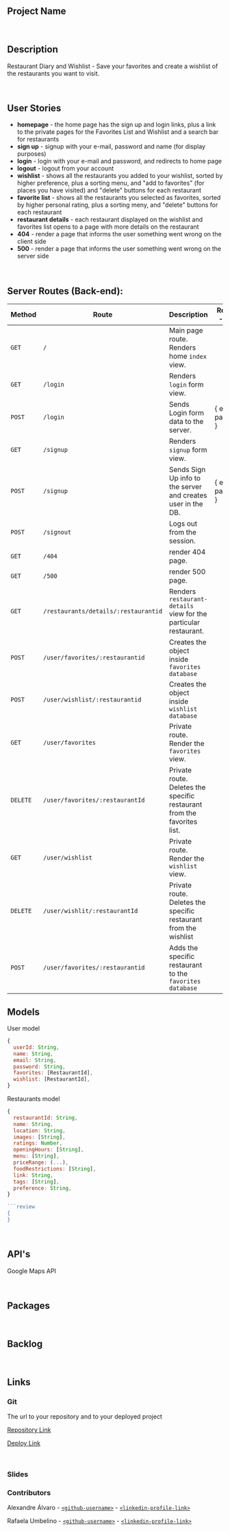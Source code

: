 ## Project Name

<br>

## Description

Restaurant Diary and Wishlist - Save your favorites and create a wishlist of the restaurants you want to visit.

<br>

## User Stories

- **homepage** - the home page has the sign up and login links, plus a link to the private pages for the Favorites List and Wishlist and a search bar for restaurants
- **sign up** - signup with your e-mail, password and name (for display purposes)
- **login** - login with your e-mail and password, and redirects to home page
- **logout** - logout from your account
- **wishlist** - shows all the restaurants you added to your wishlist, sorted by higher preference, plus a sorting menu, and "add to favorites" (for places you have visited) and "delete" buttons for each restaurant
- **favorite list** - shows all the restaurants you selected as favorites, sorted by higher personal rating, plus a sorting meny, and "delete" buttons for each restaurant
- **restaurant details** - each restaurant displayed on the wishlist and favorites list opens to a page with more details on the restaurant
- **404** - render a page that informs the user something went wrong on the client side
- **500** - render a page that informs the user something went wrong on the server side

<br>

## Server Routes (Back-end):

| **Method** | **Route**                            | **Description**                                                         | Request - Body      |
| ---------- | ------------------------------------ | ----------------------------------------------------------------------- | ------------------- |
| `GET`      | `/`                                  | Main page route. Renders home `index` view.                             |                     |
| `GET`      | `/login`                             | Renders `login` form view.                                              |                     |
| `POST`     | `/login`                             | Sends Login form data to the server.                                    | { email, password } |
| `GET`      | `/signup`                            | Renders `signup` form view.                                             |                     |
| `POST`     | `/signup`                            | Sends Sign Up info to the server and creates user in the DB.            | { email, password } |
| `POST`     | `/signout`                           | Logs out from the session.                                              |                     |
| `GET`      | `/404`                               | render 404 page.                                                        |                     |
| `GET`      | `/500`                               | render 500 page.                                                        |                     |
| `GET`      | `/restaurants/details/:restaurantid` | Renders `restaurant-details` view for the particular restaurant.        |
| `POST`     | `/user/favorites/:restaurantid`      | Creates the object inside `favorites database`                          |
| `POST`     | `/user/wishlist/:restaurantid`       | Creates the object inside `wishlist database`                           |
| `GET`      | `/user/favorites`                    | Private route. Render the `favorites` view.                             |
| `DELETE`   | `/user/favorites/:restaurantId`      | Private route. Deletes the specific restaurant from the favorites list. |
| `GET`      | `/user/wishlist`                     | Private route. Render the `wishlist` view.                              |
| `DELETE`   | `/user/wishlit/:restaurantId`        | Private route. Deletes the specific restaurant from the wishlist        |
| `POST`     | `/user/favorites/:restaurantid`      | Adds the specific restaurant to the `favorites database`                |

## Models

User model

```javascript
{
  userId: String,
  name: String,
  email: String,
  password: String,
  favorites: [RestaurantId],
  wishlist: [RestaurantId],
}

```

Restaurants model

````javascript
{
  restaurantId: String,
  name: String,
  location: String,
  images: [String],
  ratings: Number,
  openingHours: [String],
  menu: [String],
  priceRange: (...),
  foodRestrictions: [String],
  link: String,
  tags: [String],
  preference: String,
}

```review
{
}

````

<br>

## API's

Google Maps API

<br>

## Packages

<br>

## Backlog

<br>

## Links

### Git

The url to your repository and to your deployed project

[Repository Link](https://github.com/RafaelaUmbelino/Project_2_Jan23)

[Deploy Link](https://piteu.cyclic.app/)

<br>

### Slides

### Contributors

Alexandre Álvaro - [`<github-username>`](https://github.com/AleAlvo) - [`<linkedin-profile-link>`](https://www.linkedin.com/in/alexandre-alvaro/)

Rafaela Umbelino - [`<github-username>`](https://github.com/RafaelaUmbelino) - [`<linkedin-profile-link>`](https://www.linkedin.com/in/rafaela-umbelino/)
